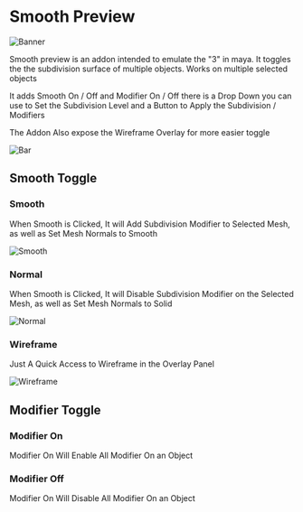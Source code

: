 # Smooth Preview

![Banner](https://user-images.githubusercontent.com/79613445/210192444-2358afaa-5dd2-4283-9f6e-4482f4a72f7b.png)



Smooth preview is an addon intended to emulate the "3" in maya. It toggles the the subdivision surface of multiple objects. Works on multiple selected objects

It adds Smooth On / Off and Modifier On / Off
there is a Drop Down you can use to Set the Subdivision Level and a Button to Apply the Subdivision / Modifiers

The Addon Also expose the Wireframe Overlay for more easier toggle

![Bar](https://user-images.githubusercontent.com/79613445/210192446-c15f6e6b-6e9b-4305-bb81-45b62092049f.png)


## Smooth Toggle

### Smooth

When Smooth is Clicked, It will Add Subdivision Modifier to Selected Mesh, as well as Set Mesh Normals to Smooth

![Smooth](https://user-images.githubusercontent.com/79613445/210192448-6e8d498d-f0b4-4f23-a614-2e3af764e64c.png)


### Normal

When Smooth is Clicked, It will Disable Subdivision Modifier on the Selected Mesh, as well as Set Mesh Normals to Solid

![Normal](https://user-images.githubusercontent.com/79613445/210192451-aec89109-9787-4d31-b348-c07ed4206d97.png)


### Wireframe

Just A Quick Access to Wireframe in the Overlay Panel

![Wireframe](https://user-images.githubusercontent.com/79613445/210192453-e29bdf70-24b2-4bb9-89f7-e03e61003108.png)


## Modifier Toggle

### Modifier On

Modifier On Will Enable All Modifier On an Object

### Modifier Off

Modifier On Will Disable All Modifier On an Object
